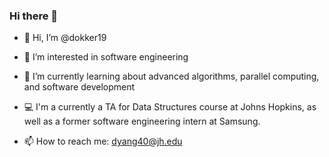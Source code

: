 ### Hi there 👋

- 👋 Hi, I’m @dokker19
- 👀 I’m interested in software engineering
- 🌱 I’m currently learning about advanced algorithms, parallel computing, and software development
- 💻 I'm a currently a TA for Data Structures course at Johns Hopkins, as well as a former software engineering intern at Samsung.

- 📫 How to reach me: dyang40@jh.edu

<!--
**dokker19/dokker19** is a ✨ _special_ ✨ repository because its `README.md` (this file) appears on your GitHub profile.

Here are some ideas to get you started:

- 🔭 I’m currently working on ...
- 🌱 I’m currently learning ...
- 👯 I’m looking to collaborate on ...
- 🤔 I’m looking for help with ...
- 💬 Ask me about ...
- 📫 How to reach me: ...
- 😄 Pronouns: ...
- ⚡ Fun fact: ...
-->
